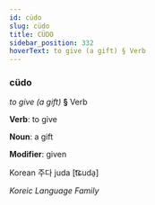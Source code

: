 ```yaml
---
id: cüdo
slug: cüdo
title: CÜDO
sidebar_position: 332
hoverText: to give (a gift) § Verb
---
```


### cüdo

*to give (a gift)* **§** Verb

**Verb**: to give

**Noun**: a gift

**Modifier**: given

Korean 주다 juda [t͡ɕuda̠]

*Koreic Language Family*